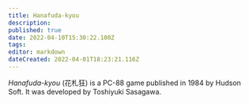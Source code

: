```yaml
---
title: Hanafuda-kyou
description: 
published: true
date: 2022-04-10T15:30:22.100Z
tags: 
editor: markdown
dateCreated: 2022-04-01T18:23:21.116Z
---
```


_Hanafuda-kyou_ (<span lang='ja'>花札狂</span>) is a PC-88 game published in 1984 by Hudson Soft.
It was developed by Toshiyuki Sasagawa.
